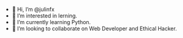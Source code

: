 - 👋 Hi, I’m @julinfx
- 👀 I’m interested in lerning.
- 🌱 I’m currently learning Python.
- 💞️ I’m looking to collaborate on Web Developer and Ethical Hacker.



